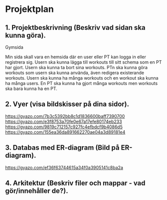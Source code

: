 # Projektplan

## 1. Projektbeskrivning (Beskriv vad sidan ska kunna göra).
Gymsida

Min sida skall vara en hemsida där en user eller PT kan logga in eller registrera sig. Usern ska kunna lägga till workouts till sitt schema som en PT har gjort. Usern ska kunna ta bort sina workouts. PTn ska kunna göra workouts som usern ska kunna använda, även redigera existerande workouts. Usern ska kunna ha många workouts och en workout ska kunna ha många users. En PT ska kunna ha gjort många workouts men workouts ska bara kunna ha en PT.
## 2. Vyer (visa bildskisser på dina sidor).
https://gyazo.com/7b3c5392bb8c1d1836600baff7390700
https://gyazo.com/e3f8753a70fe0e67a17efe80174eb233
https://gyazo.com/9819c712157c927fc4efbdcf9b4086d5
https://gyazo.com/155ea36da891662270ae04a3d89181e4

## 3. Databas med ER-diagram (Bild på ER-diagram).
https://gyazo.com/ef36f63744615a34f0a3905141c8ba2a

## 4. Arkitektur (Beskriv filer och mappar - vad gör/innehåller de?).


